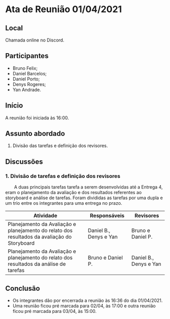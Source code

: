 # Ata de Reunião 01/04/2021

## Local

Chamada online no Discord.

## Participantes
- Bruno Felix;
- Daniel Barcelos;
- Daniel Porto;
- Denys Rogeres;
- Yan Andrade.

## Início

A reunião foi iniciada às 16:00.

## Assunto abordado

1. Divisão das tarefas e definição dos revisores.

## Discussões

### 1. Divisão de tarefas e definição dos revisores
&emsp;&emsp;A duas principais tarefas tarefa a serem desenvolvidas até a Entrega 4, eram o planejamento da avaliação e dos resultados referentes ao storyboard e análise de tarefas. Foram divididas as tarefas por uma dupla e um trio entre os integrantes para uma entrega no prazo. 

| Atividade | Responsáveis | Revisores |
|--|--|--|
|Planejamento da Avaliação e planejamento do relato dos resultados da avaliação do Storyboard| Daniel B., Denys e Yan | Bruno e Daniel P. |
| Planejamento da Avaliação e planejamento do relato dos resultados da análise de tarefas | Bruno e Daniel P.| Daniel B., Denys e Yan |

## Conclusão
- Os integrantes dão por encerrada a reunião às 16:36 do dia 01/04/2021.
- Uma reunião ficou pré marcada para 02/04, às 17:00 e outra reunião ficou pré marcada para 03/04, às 15:00.
